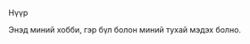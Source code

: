 
<html>
<head>
</head>
<body>
    <p>Нүүр</p>    
    <p>Энэд миний хобби, гэр бүл болон миний тухай мэдэх болно.</p>
</body>

</html>
